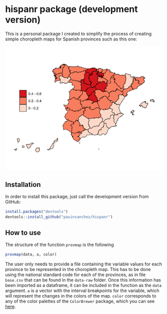 # hispanr package (development version)
This is a personal package I created to simplify the process of creating simple choropleth maps for Spanish provinces such as this one:

![Example map](https://github.com/pauinsanchez/hispanr/blob/master/data-raw/Rplot.png?raw=true)

## Installation
In order to install this package, just call the development version from GitHub:
``` r
install.packages("devtools")
devtools::install_github("pauinsanchez/hispanr")
```

## How to use
The structure of the function `provmap` is the following
```r
provmap(data, a, color)
```
The user only needs to provide a file containing the variable values for each province to be represented in the choropleth map. This has to be done using the national standard code for each of the provinces, as in file  `base.csv` that can be found in the `data-raw` folder. Once this information has been imported as a dataframe, it can be included in the function as the `data` argument. `a` is a vector with the interval breakpoints for the variable, which will represent the changes in the colors of the map. `color` corresponds to any of the color palettes of the `ColorBrewer` package, which you can see [here](http://colorbrewer2.org/).
